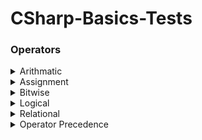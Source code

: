 # CSharp-Basics-Tests

### Operators
 <details>
  <summary> Arithmatic </summary>
 
    ▪ Addition

    ▪ Substraction

    ▪ Multiplication

    ▪ Division

    ▪ Modulus

    ▪ PreIncrement

    ▪ PostIncrement

    ▪ PreDecrement

    ▪ PostDecrement
 </details> 
<details>
 <summary> Assignment </summary>
 
    ▪ Assignment Operator

    ▪ Add Assignment

    ▪ Substract Assignment

    ▪ Multiply Assignment

    ▪ Division Assignment

    ▪ Modulus Assignment
</details> 
<details>  
 <summary> Bitwise </summary>
 
    ▪ OR

    ▪ AND

    ▪ XOR

    ▪ Complement

    ▪ Shift Left

    ▪ Shift Right
</details> 
<details>   
 <summary> Logical </summary>
 
    ▪ AND

    ▪ OR

    ▪ NOT
</details> 
<details>
 <summary> Relational </summary>
 
    ▪ Equal

    ▪ Not Equal

    ▪ Greater Than

    ▪ Less Than

    ▪ GreaterThanOrEqual

    ▪ LessThanOrEqual
</details> 
<details>
 <summary> Operator Precedence </summary>
</details> 
